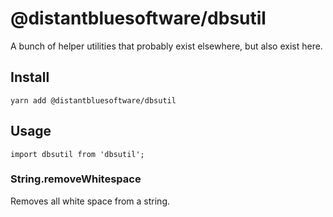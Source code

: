 # @distantbluesoftware/dbsutil

A bunch of helper utilities that probably exist elsewhere, but also exist here. 

## Install

`yarn add @distantbluesoftware/dbsutil`

## Usage 

`import dbsutil from 'dbsutil';`

### String.removeWhitespace

Removes all white space from a string. 

